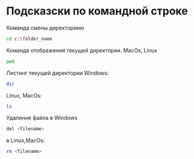 # Подсказски по командной строке

Команда смены директориию
```sh
cd c:\folder_name
```

Команда отображения текущей директории.
MacOs, Linux
```sh
pwd
```

Листинг текущей директории
Windows:
```sh
dir
```
Linux, MacOs:
```sh
ls
``` 
Удаление файла в Windows
```sh
del <filename>
```
в Linux,MacOs:
```sh
rm <filename>
```